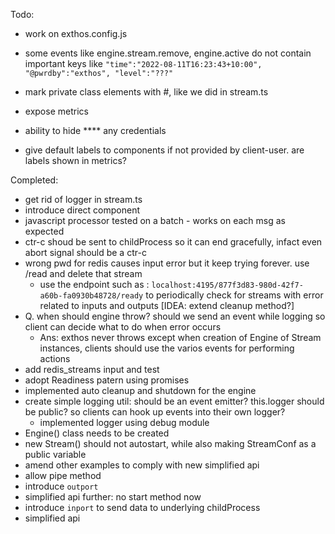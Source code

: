 
Todo:
- work on exthos.config.js

- some events like engine.stream.remove, engine.active do not contain important keys like `"time":"2022-08-11T16:23:43+10:00", "@pwrdby":"exthos", "level":"???"`
- mark private class elements with #, like we did in stream.ts
- expose metrics

- ability to hide **** any credentials

- give default labels to components if not provided by client-user. are labels shown in metrics?


Completed:
- get rid of logger in stream.ts
- introduce direct component
- javascript processor tested on a batch  - works on each msg as expected
- ctr-c shoud be sent to childProcess so it can end gracefully, infact even abort signal should be a ctr-c
- wrong pwd for redis causes input error but it keep trying forever. use /read and delete that stream
  - use the endpoint such as : `localhost:4195/877f3d83-980d-42f7-a60b-fa0930b48728/ready` to periodically check for streams with error related to inputs and outputs [IDEA: extend cleanup method?]
- Q. when should engine throw? should we send an event while logging so client can decide what to do when error occurs
    - Ans: exthos never throws except when creation of Engine of Stream instances, clients should use the varios events for performing actions
- add redis_streams input and test
- adopt Readiness patern using promises
- implemented auto cleanup and shutdown for the engine
- create simple logging util: should be an event emitter? this.logger should be public? so clients can hook up events into their own logger?
    - implemented logger using debug module
- Engine() class needs to be created
- new Stream() should not autostart, while also making StreamConf as a public variable
- amend other examples to comply with new simplified api
- allow pipe method
- introduce `outport`
- simplified api further: no start method now
- introduce `inport` to send data to underlying childProcess
- simplified api